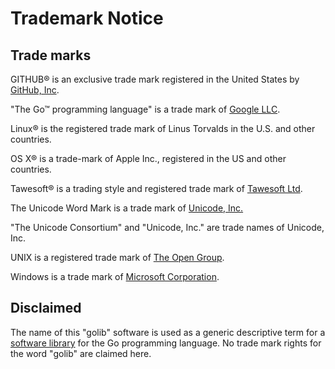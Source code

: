 # Trademark Notice

## Trade marks

GITHUB® is an exclusive trade mark registered in the United States by
[GitHub, Inc](https://github.com/).

"The Go™ programming language" is a trade mark of
[Google LLC](https://about.google/).

Linux® is the registered trade mark of Linus Torvalds in the U.S.
and other countries.

OS X® is a trade-mark of Apple Inc., registered in the US and other countries.

Tawesoft® is a trading style and registered trade mark of
[Tawesoft Ltd](https://www.tawesoft.co.uk/). 

The Unicode Word Mark is a trade mark of
[Unicode, Inc.](https://unicode.org/)

"The  Unicode Consortium" and "Unicode, Inc." are trade names of Unicode, Inc.

UNIX is a registered trade mark of
[The Open Group](https://unix.org/).

Windows is a trade mark of
[Microsoft Corporation](https://www.microsoft.com/en-gb). 


## Disclaimed

The name of this "golib" software is used as a generic descriptive term for a
[software library](https://en.wikipedia.org/wiki/Library_(computing))
for the Go programming language. No trade mark rights for the word "golib" 
are claimed here.
